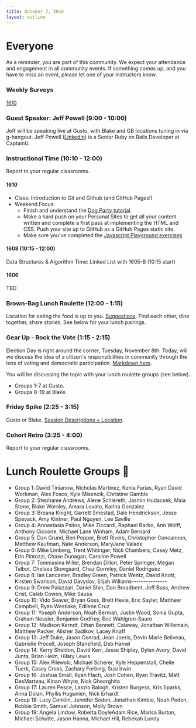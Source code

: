 ```yaml
---
title: October 7, 2016
layout: outline
---
```



# Everyone
As a reminder, you are part of this community. We expect your attendance and engagement in all community events.
If something comes up, and you have to miss an event, please let one of your instructors know.

### Weekly Surveys

[1610](https://goo.gl/forms/WsAmUXdfzy7qepQq2)

### Guest Speaker: Jeff Powell (9:00 - 10:00)
Jeff will be speaking live at Gusto, with Blake and GB locations tuning in via g-hangout.
Jeff Powell ([LinkedIn](https://www.linkedin.com/in/jpowell1218)) is a Senior Ruby on Rails Developer at CaptainU.

### Instructional Time (10:10 - 12:00)
Report to your regular classrooms.

#### 1610
- Class: Introduction to Git and Github (and GitHub Pages!)
- Weekend Focus:
  - Finish and understand the [Dog Party tutorial](https://github.com/turingschool-examples/introductory-static-site).
  - Make a hard push on your Personal Sites to get all your content written and complete a first pass at implementing the HTML and CSS. Push your site up to GitHub as a GitHub Pages static site.
  - Make sure you've completed the [Javascript Playground exercises](http://frontend.turing.io/lessons/javascript-playground.html)

#### 1608 (10:15 - 12:00)

Data Structures & Algorithm Time: Linked List with 1605-B (10:15 start)

#### 1606
TBD

### Brown-Bag Lunch Roulette (12:00 - 1:15)
Location for eating the food is up to you. [Suggestions](http://goo.gl/mHcSpv).
Find each other, dine together, share stories.
See below for your lunch pairings.

### Gear Up - Rock the Vote (1:15 - 2:15)
Election Day is right around the corner, Tuesday, November 8th. Today, will we discuss the idea of a citizen's responsibilities in community through the lens of voting and democratic participation. [Markdown here](https://github.com/turingschool/gear-up/blob/master/vote_your_conscience.markdown).

You will be discussing the topic with your lunch roulette groups (see below).

- Groups 1-7 at Gusto.
- Groups 8-19 at Blake.

### Friday Spike (2:25 - 3:15)
Gusto or Blake.
[Session Descriptions + Location](https://docs.google.com/document/d/16GOvVXm9UQSq0zsh_z9nFPEfRE9huS0gIi53EAa0sTI/edit).

### Cohort Retro (3:25 - 4:00)
Report to your regular classrooms.

# Lunch Roulette Groups :fork_and_knife:

* Group 1: David Tinianow, Nicholas Martinez, Kenia Farias, Ryan David Workman, Alex Fosco, Kyle Misencik, Christine Gamble
* Group 2: Stephanie Andrews, Alene Schlereth, Jasmin Hudacsek, Maia Stone, Blake Worsley, Amara Lovato, Karina Gonzalez
* Group 3: Breana Knight, Garrett Smestad, Dale Hendrickson, Jesse Spevack, Amy Kintner, Paul Nguyen, Lee Saville
* Group 4: Annastasia Psitos, Mike Ziccardi, Raphael Barbo, Ann Wolff, Anthony Ciccone, Michael Lane Winham, Adam Bernard
* Group 5: Dan Grund, Ben Pepper, Brett Rivers, Christopher Concannon, Matthew Kaufman, Nate Anderson, MaryJane Valade
* Group 6: Mike Limberg, Trent Whitinger, Nick Chambers, Casey Metz, Erin Pintozzi, Chase Dunagan, Caroline Powell
* Group 7: Tommasina Miller, Brendan Dillon, Peter Springer, Megan Talbot, Chelsea Skovgaard, Chaz Gormley, Daniel Rodriguez
* Group 8: Ian Lancaster, Bradley Green, Patrick Wentz, David Knott, Kirsten Swanson, David Davydov, Elijah Williams---------------
* Group 9: Drew Palazzari, Daniel Shin, Dan Broadbent, Jeff Buss, Andrew Crist, Caleb Cowen, Mike Sausa
* Group 10: Vido Seaver, Bryan Goss, Brett Hevia, Eric Sayler, Matthew Campbell, Ryan Westlake, Edilene Cruz
* Group 11: Yoseph Anderson, Noah Berman, Justin Wood, Sonia Gupta, Graham Nessler, Benjamin Godfrey, Eric Wahlgren-Sauro
* Group 12: Madison Kerndt, Ethan Bennett, Calaway, Jonathan Willemain, Matthew Packer, Alisher Sadikov, Lacey Knaff
* Group 13: Jeff Duke, Jason Conrad, Jean Joeris, Devin Marie Beliveau, Gabrielle Procell, Joseph Stansfield, Deb Hamel
* Group 14: Kerry Sheldon, David Kerr, Jesse Shipley, Dylan Avery, David Junta, Brian Heim, Hilary Lewis
* Group 15: Alex Pilewski, Michael Scherer, Kyle Heppenstall, Chelle Tuerk, Casey Cross, Zachary Forbing, Susi Irwin
* Group 16: Joshua Small, Ryan Flach, Josh Cohen, Ryan Travitz, Matt DesMarteau, Kinan Whyte, Nick Gheorghita
* Group 17: Lauren Pesce, Laszlo Balogh, Kristen Burgess, Kris Sparks, Anna Dolan, Phyllis Hugunien, Nick Erhardt
* Group 18: Lucy Conklin, Jennifer Soden, Jonathan Kimble, Noah Peden, Robbie Smith, Samuel Johnson, Molly Brown
* Group 19: Angela Lindow, Roberta DoyleAdam Rice, Marisa Burton, Michael Schutte, Jason Hanna, Michael Hill, Rebekah Lundy
